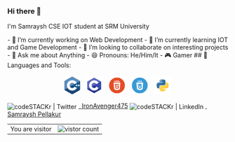 ### Hi there 👋  
I'm Samraysh CSE IOT student at SRM University

<!--
**Ironavenger475/Ironavenger475** is a ✨ _special_ ✨ repository because its `README.md` (this file) appears on your GitHub profile.--!>



 
 - 🔭 I’m currently working on Web Development 
 - 🌱 I’m currently learning IOT and Game Development 
 - 👯 I’m looking to collaborate on interesting projects
 - 💬 Ask me about Anything 
 - 😄 Pronouns: He/Him/It
 - 🎮 Gamer 




## 🧰 Languages and Tools:

<p align="center">
<img src="https://github.com/Ironavenger475/Ironavenger475/blob/main/99f887833c475448723d3c9ac16c179b.png" alt="Cpp" height="40" style="vertical-align:top; margin:4px">
<img src="https://github.com/Ironavenger475/Ironavenger475/blob/main/c-programming-569564.png" alt="Cp" height="40" style="vertical-align:top; margin:4px">
<img src="https://github.com/Ironavenger475/Ironavenger475/blob/main/html.png" alt="HTML" height="40" style="vertical-align:top; margin:4px">
<img src="https://github.com/Ironavenger475/Ironavenger475/blob/main/css.png" alt="CSS" height="40" style="vertical-align:top; margin:4px">
<img src="https://github.com/Ironavenger475/Ironavenger475/blob/main/Picture1.png" alt="Python" height="40" style="vertical-align:top; margin:4px">
</p>


<img align="center" alt="codeSTACKr | Twitter" width="22px" src="https://cdn.jsdelivr.net/npm/simple-icons@v3/icons/twitter.svg" /> <a href="https://twitter.com/IronAvenger475"> &nbsp;  IronAvenger475</a> 

<img align="center" alt="codeSTACKr | LinkedIn" width="22px" src="https://cdn.jsdelivr.net/npm/simple-icons@v3/icons/linkedin.svg" /> <a href="https://www.linkedin.com/in/samraysh-pellakur-8223255a/"> &nbsp;  Samraysh Pellakur</a> 

<div align="center">

<table>
   <tr>
    <td>You are visitor</td>
    <td><img src="https://profile-counter.glitch.me/Ironavenger475/count.svg" alt="vistor count" height="50" /></td>
   </tr>
  </table>


</div></p>
